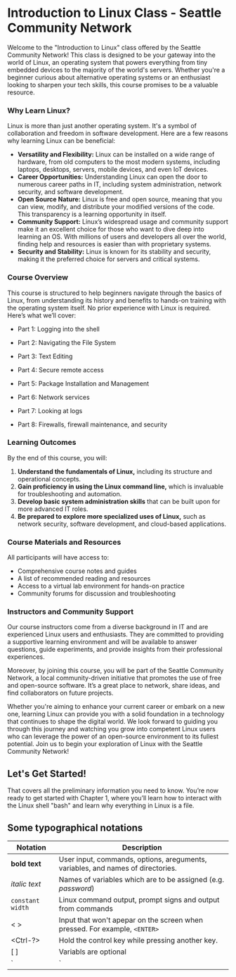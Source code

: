 # Introduction to Linux Class - Seattle Community Network

Welcome to the "Introduction to Linux" class offered by the Seattle Community Network! This class is designed to be your gateway into the world of Linux, an operating system that powers everything from tiny embedded devices to the majority of the world's servers. Whether you're a beginner curious about alternative operating systems or an enthusiast looking to sharpen your tech skills, this course promises to be a valuable resource.

### Why Learn Linux?

Linux is more than just another operating system. It's a symbol of collaboration and freedom in software development. Here are a few reasons why learning Linux can be beneficial:

- **Versatility and Flexibility:** Linux can be installed on a wide range of hardware, from old computers to the most modern systems, including laptops, desktops, servers, mobile devices, and even IoT devices.
- **Career Opportunities:** Understanding Linux can open the door to numerous career paths in IT, including system administration, network security, and software development.
- **Open Source Nature:** Linux is free and open source, meaning that you can view, modify, and distribute your modified versions of the code. This transparency is a learning opportunity in itself.
- **Community Support:** Linux’s widespread usage and community support make it an excellent choice for those who want to dive deep into learning an OS. With millions of users and developers all over the world, finding help and resources is easier than with proprietary systems.
- **Security and Stability:** Linux is known for its stability and security, making it the preferred choice for servers and critical systems.

### Course Overview

This course is structured to help beginners navigate through the basics of Linux, from understanding its history and benefits to hands-on training with the operating system itself. No prior experience with Linux is required. Here’s what we’ll cover:

- Part 1: Logging into the shell

- Part 2: Navigating the File System

- Part 3: Text Editing

- Part 4: Secure remote access

- Part 5: Package Installation and Management

- Part 6: Network services

- Part 7: Looking at logs

- Part 8: Firewalls, firewall maintenance, and security

### Learning Outcomes

By the end of this course, you will:

1. **Understand the fundamentals of Linux,** including its structure and operational concepts.
2. **Gain proficiency in using the Linux command line,** which is invaluable for troubleshooting and automation.
3. **Develop basic system administration skills** that can be built upon for more advanced IT roles.
4. **Be prepared to explore more specialized uses of Linux,** such as network security, software development, and cloud-based applications.

### Course Materials and Resources

All participants will have access to:

- Comprehensive course notes and guides
- A list of recommended reading and resources
- Access to a virtual lab environment for hands-on practice
- Community forums for discussion and troubleshooting

### Instructors and Community Support

Our course instructors come from a diverse background in IT and are experienced Linux users and enthusiasts. They are committed to providing a supportive learning environment and will be available to answer questions, guide experiments, and provide insights from their professional experiences.

Moreover, by joining this course, you will be part of the Seattle Community Network, a local community-driven initiative that promotes the use of free and open-source software. It’s a great place to network, share ideas, and find collaborators on future projects.

Whether you're aiming to enhance your current career or embark on a new one, learning Linux can provide you with a solid foundation in a technology that continues to shape the digital world. We look forward to guiding you through this journey and watching you grow into competent Linux users who can leverage the power of an open-source environment to its fullest potential. Join us to begin your exploration of Linux with the Seattle Community Network!

Let's Get Started!
------------------

That covers all the preliminary information you need to know. You’re now ready to get started with Chapter 1, where you’ll learn how to interact with the Linux shell "bash" and learn why everything in Linux is a file.

Some typographical notations
--------------------------------------

| Notation                      | Description                                                        |
|-------------------------------|--------------------------------------------------------------------|
| **bold text**                 | User input, commands, options, areguments, variables, and names of directories.  |
| *italic text*                 | Names of variables which are to be assigned (e.g. *password*)      |
| `constant width`              | Linux command output, prompt signs and output from commands                 |
| < >                           | Input that won't apepar on the screen when pressed. For example, `<ENTER>`   |
| <Ctrl-?>                      | Hold the control key while pressing another key. |
| [ ]                           | Variabls are optional |
| `|`                           | Logical or, for example `[ arg1 | arg2 ]` would represent choose arg1 or arg2 |

